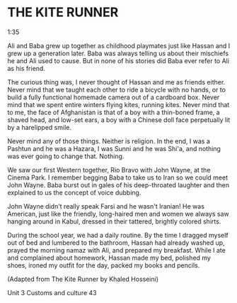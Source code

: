 # THE KITE RUNNER

1:35

Ali and Baba grew up together as childhood playmates just like Hassan and I grew up a generation later. Baba was always telling us about their mischiefs he and Ali used to cause. But in none of his stories did Baba ever refer to Ali as his friend.

The curious thing was, I never thought of Hassan and me as friends either. Never mind that we taught each other to ride a bicycle with no hands, or to build a fully functional homemade camera out of a cardboard box. Never mind that we spent entire winters flying kites, running kites. Never mind that to me, the face of Afghanistan is that of a boy with a thin-boned frame, a shaved head, and low-set ears, a boy with a Chinese doll face perpetually lit by a harelipped smile.

Never mind any of those things. Neither is religion. In the end, I was a Pashtun and he was a Hazara, I was Sunni and he was Shi'a, and nothing was ever going to change that. Nothing.

We saw our first Western together, Rio Bravo with John Wayne, at the Cinema Park. I remember begging Baba to take us to Iran so we could meet John Wayne. Baba burst out in gales of his deep-throated laughter and then explained to us the concept of voice dubbing.

John Wayne didn't really speak Farsi and he wasn't Iranian! He was American, just like the friendly, long-haired men and women we always saw hanging around in Kabul, dressed in their tattered, brightly colored shirts.

During the school year, we had a daily routine. By the time I dragged myself out of bed and lumbered to the bathroom, Hassan had already washed up, prayed the morning namaz with Ali, and prepared my breakfast. While I ate and complained about homework, Hassan made my bed, polished my shoes, ironed my outfit for the day, packed my books and pencils.

(Adapted from The Kite Runner by Khaled Hosseini)

Unit 3 Customs and culture 43